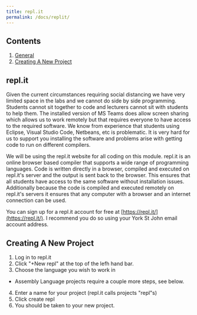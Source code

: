 ```yaml
---
title: repl.it
permalink: /docs/replit/
---
```


## Contents

1. [General](#general)  
2. [Creating A New Project](#newproj)

## <a name="general"></a>repl.it

Given the current circumstances requiring social distancing we have very limited space in the labs and we cannot do side by side programming. Students cannot sit together to code and lecturers cannot sit with students to help them. The installed version of MS Teams does allow screen sharing which allows us to work remotely but that requires everyone to have access to the required software. We know from experience that students using Eclipse, Visual Studio Code, Netbeans, etc is problematic. It is very hard for us to support you installing the software and problems arise with getting code to run on different compilers.

We will be using the repl.it website for all coding on this module. repl.it is an online browser based compiler that supports a wide range of programming languages. Code is written directly in a browser, compiled and executed on repl.it's server and the output is sent back to the browser. This ensures that all students have access to the same software without installation issues. Additionally because the code is compiled and executed remotely on repl.it's servers it ensures that any computer with a browser and an internet connection can be used.  

You can sign up for a repl.it account for free at [https://repl.it/](https://repl.it/). I recommend you do so using your York St John email account address.  

## <a name="newproj"></a>Creating A New Project

1. Log in to repl.it  
2. Click "+New repl" at the top of the lefh hand bar.  
3. Choose the language you wish to work in  
  * Assembly Language projects require a couple more steps, see below.
4. Enter a name for your project (repl.it calls projects "repl"s)  
5. Click create repl
6. You should be taken to your new project.



